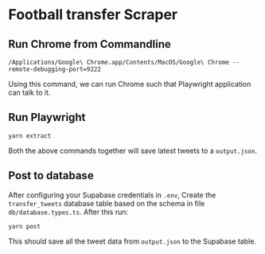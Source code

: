 # Football transfer Scraper

## Run Chrome from Commandline

```
/Applications/Google\ Chrome.app/Contents/MacOS/Google\ Chrome --remote-debugging-port=9222
```

Using this command, we can run Chrome such that Playwright application can talk
to it.

## Run Playwright

```
yarn extract
```

Both the above commands together will save latest tweets to a `output.json`.

## Post to database

After configuring your Supabase credentials in `.env`, Create the
`transfer_tweets` database table based on the schema in file
`db/database.types.ts`. After this run:

```
yarn post
```

This should save all the tweet data from `output.json` to the Supabase table.
